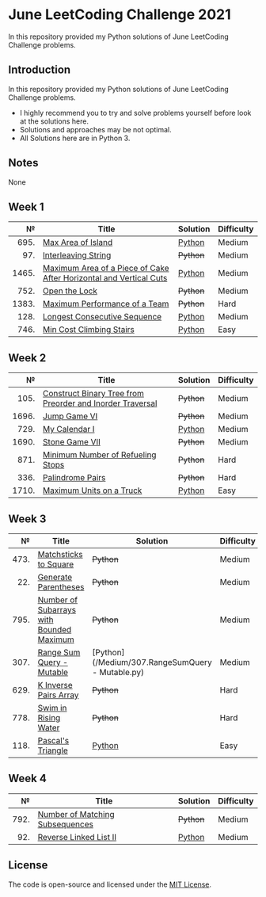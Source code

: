 # June LeetCoding Challenge 2021
In this repository provided my Python solutions of June LeetCoding Challenge problems.

## Introduction
In this repository provided my Python solutions of June LeetCoding Challenge problems. 
- I highly recommend you to try and solve problems yourself before look at the solutions here.
- Solutions and approaches may be not optimal.
- All Solutions here are in Python 3.

## Notes
None

## Week 1
|№|Title|Solution|Difficulty|
| ----: | --- | --- | --- |
|695.|[Max Area of Island](https://leetcode.com/problems/max-area-of-island/)|[Python](/Medium/695.MaxAreaofIsland.py)|Medium|
|97.|[Interleaving String](https://leetcode.com/problems/interleaving-string/)|~~Python~~|Medium|
|1465.|[Maximum Area of a Piece of Cake After Horizontal and Vertical Cuts](https://leetcode.com/problems/maximum-area-of-a-piece-of-cake-after-horizontal-and-vertical-cuts/)|[Python](/Medium/1465.MaximumAreaofaPieceofCakeAfterHorizontalandVerticalCuts.py)|Medium|
|752.|[Open the Lock](https://leetcode.com/problems/open-the-lock/)|~~Python~~|Medium|
|1383.|[Maximum Performance of a Team](https://leetcode.com/problems/maximum-performance-of-a-team/)|~~Python~~|Hard|
|128.|[Longest Consecutive Sequence](https://leetcode.com/problems/longest-consecutive-sequence/)|[Python](/Medium/128.LongestConsecutiveSequence.py)|Medium|
|746.|[Min Cost Climbing Stairs](https://leetcode.com/problems/min-cost-climbing-stairs/)|[Python](/Easy/746.MinCostClimbingStairs.py)|Easy|

## Week 2
|№|Title|Solution|Difficulty|
| ----: | --- | --- | --- |
|105.|[Construct Binary Tree from Preorder and Inorder Traversal](https://leetcode.com/problems/construct-binary-tree-from-preorder-and-inorder-traversal/)|~~Python~~|Medium|
|1696.|[Jump Game VI](https://leetcode.com/problems/jump-game-vi/)|~~Python~~|Medium|
|729.|[My Calendar I](https://leetcode.com/problems/my-calendar-i/)|[Python](/Medium/729.MyCalendarI.py)|Medium|
|1690.|[Stone Game VII](https://leetcode.com/problems/stone-game-vii/)|~~Python~~|Medium|
|871.|[Minimum Number of Refueling Stops](https://leetcode.com/problems/minimum-number-of-refueling-stops/)|~~Python~~|Hard|
|336.|[Palindrome Pairs](https://leetcode.com/problems/palindrome-pairs/)|~~Python~~|Hard|
|1710.|[Maximum Units on a Truck](https://leetcode.com/problems/maximum-units-on-a-truck/)|[Python](/Easy/1710.MaximumUnitsonaTruck.py)|Easy|

## Week 3
|№|Title|Solution|Difficulty|
| ----: | --- | --- | --- |
|473.|[Matchsticks to Square](https://leetcode.com/problems/matchsticks-to-square/)|~~Python~~|Medium|
|22.|[Generate Parentheses](https://leetcode.com/problems/generate-parentheses/)|~~Python~~|Medium|
|795.|[Number of Subarrays with Bounded Maximum](https://leetcode.com/problems/number-of-subarrays-with-bounded-maximum/)|~~Python~~|Medium|
|307.|[Range Sum Query - Mutable](https://leetcode.com/problems/range-sum-query-mutable/)|[Python](/Medium/307.RangeSumQuery - Mutable.py)|Medium|
|629.|[K Inverse Pairs Array](https://leetcode.com/problems/k-inverse-pairs-array/)|~~Python~~|Hard|
|778.|[Swim in Rising Water](https://leetcode.com/problems/swim-in-rising-water/)|~~Python~~|Hard|
|118.|[Pascal's Triangle](https://leetcode.com/problems/pascals-triangle/)|[Python](https://github.com/YuriSpiridonov/LeetCode/blob/master/Easy/118.PascalsTriangle.py)|Easy|

## Week 4
|№|Title|Solution|Difficulty|
| ----: | --- | --- | --- |
|792.|[Number of Matching Subsequences](https://leetcode.com/problems/number-of-matching-subsequences/)|~~Python~~|Medium|
|92.|[Reverse Linked List II](https://leetcode.com/problems/reverse-linked-list-ii/)|[Python](/Medium/92.ReverseLinkedListII.py)|Medium|

## License
The code is open-source and licensed under the [MIT License](/LICENSE).
